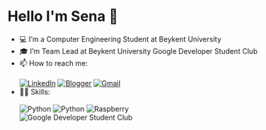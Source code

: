 # Hello I'm Sena 👋    
- 💻 I’m a Computer Engineering Student at Beykent University
- 🎓 I’m Team Lead at Beykent University Google Developer Student Club
- 📫 How to reach me: <br /><br />
[![LinkedIn](https://img.shields.io/badge/LinkedIn-0077B5?style=for-the-badge&logo=linkedin&logoColor=white
)](https://www.linkedin.com/in/nisa-sena-yazgan/) [![Blogger](https://img.shields.io/badge/Blogger-FF5722?style=for-the-badge&logo=blogger&logoColor=white)](https://nisasenayazgan.blogspot.com) [![Gmail](https://img.shields.io/badge/Gmail-D14836?style=for-the-badge&logo=gmail&logoColor=white)](nsena.yazgan@gmail.com)<br/>
- 👩‍💻 Skills:<br/><br/>
![Python](https://img.shields.io/badge/Python-3776AB?style=for-the-badge&logo=python&logoColor=white)
![Python](https://img.shields.io/badge/Django-092E20?style=for-the-badge&logo=django&logoColor=white) 
![Raspberry](https://img.shields.io/badge/-Raspberry%20Pi-C51A4A?style=for-the-badge&logo=Raspberry-Pi)<br/>
![Google Developer Student Club](https://media.giphy.com/media/eIahGoLu190H4EASVU/giphy.gif)



